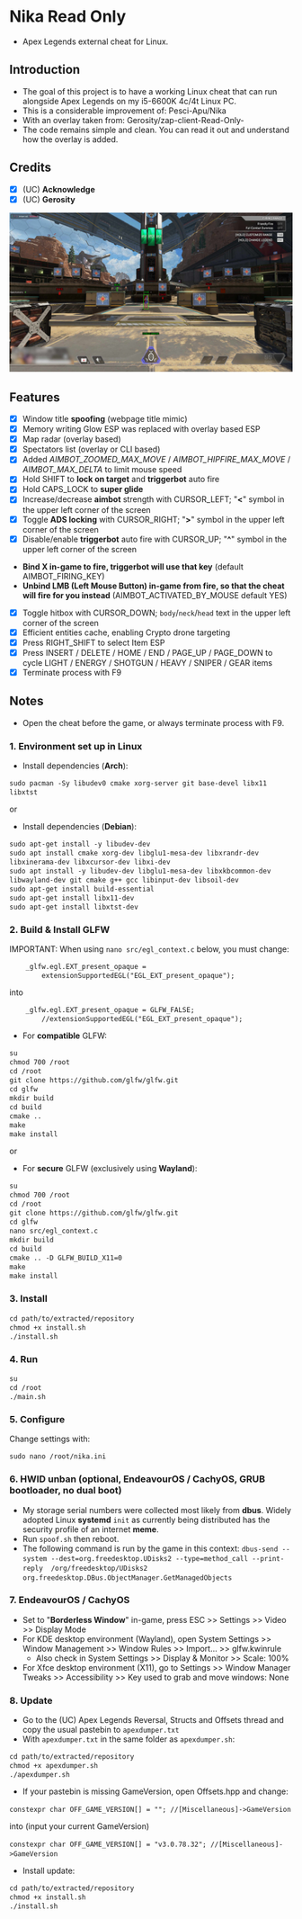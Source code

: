 # Nika Read Only

- Apex Legends external cheat for Linux.

## Introduction

- The goal of this project is to have a working Linux cheat that can run alongside Apex Legends on my i5-6600K 4c/4t Linux PC.
- This is a considerable improvement of: Pesci-Apu/Nika
- With an overlay taken from: Gerosity/zap-client-Read-Only-
- The code remains simple and clean. You can read it out and understand how the overlay is added.

## Credits

- [x] (UC) **Acknowledge**
- [x] (UC) **Gerosity**

![Screenshot.jpg](Screenshot.jpg)

## Features

* [x] Window title **spoofing** (webpage title mimic)
* [x] Memory writing Glow ESP was replaced with overlay based ESP
* [x] Map radar (overlay based)
* [x] Spectators list (overlay or CLI based)
* [x] Added _AIMBOT_ZOOMED_MAX_MOVE_ / _AIMBOT_HIPFIRE_MAX_MOVE_ / _AIMBOT_MAX_DELTA_ to limit mouse speed
* [x] Hold SHIFT to **lock on target** and **triggerbot** auto fire
* [x] Hold CAPS_LOCK to **super glide**
* [x] Increase/decrease **aimbot** strength with CURSOR_LEFT; "**<**" symbol in the upper left corner of the screen
* [x] Toggle **ADS locking** with CURSOR_RIGHT; "**>**" symbol in the upper left corner of the screen
* [x] Disable/enable **triggerbot** auto fire with CURSOR_UP; "**^**" symbol in the upper left corner of the screen
- **Bind X in-game to fire, triggerbot will use that key** (default AIMBOT_FIRING_KEY)
- **Unbind LMB (Left Mouse Button) in-game from fire, so that the cheat will fire for you instead** (AIMBOT_ACTIVATED_BY_MOUSE default YES)
* [x] Toggle hitbox with CURSOR_DOWN; `body`/`neck`/`head` text in the upper left corner of the screen
* [x] Efficient entities cache, enabling Crypto drone targeting
* [x] Press RIGHT_SHIFT to select Item ESP
* [x] Press INSERT / DELETE / HOME / END / PAGE_UP / PAGE_DOWN to cycle LIGHT / ENERGY / SHOTGUN / HEAVY / SNIPER / GEAR items
* [x] Terminate process with F9

## Notes

- Open the cheat before the game, or always terminate process with F9.

### 1. Environment set up in Linux

- Install dependencies (<b>Arch</b>):

``` shell
sudo pacman -Sy libudev0 cmake xorg-server git base-devel libx11 libxtst
```

or

- Install dependencies (<b>Debian</b>):

``` shell
sudo apt-get install -y libudev-dev
sudo apt install cmake xorg-dev libglu1-mesa-dev libxrandr-dev libxinerama-dev libxcursor-dev libxi-dev
sudo apt install -y libudev-dev libglu1-mesa-dev libxkbcommon-dev libwayland-dev git cmake g++ gcc libinput-dev libsoil-dev
sudo apt-get install build-essential
sudo apt-get install libx11-dev
sudo apt-get install libxtst-dev
```

### 2. Build & Install GLFW

IMPORTANT: When using `nano src/egl_context.c` below, you must change:

``` shell
    _glfw.egl.EXT_present_opaque =
        extensionSupportedEGL("EGL_EXT_present_opaque");
```

into

``` shell
    _glfw.egl.EXT_present_opaque = GLFW_FALSE;
        //extensionSupportedEGL("EGL_EXT_present_opaque");
```

- For **compatible** GLFW:

``` shell
su
chmod 700 /root
cd /root
git clone https://github.com/glfw/glfw.git
cd glfw
mkdir build
cd build
cmake ..
make
make install
```

or

- For **secure** GLFW (exclusively using **Wayland**):

``` shell
su
chmod 700 /root
cd /root
git clone https://github.com/glfw/glfw.git
cd glfw
nano src/egl_context.c
mkdir build
cd build
cmake .. -D GLFW_BUILD_X11=0
make
make install
```

### 3. Install

``` shell
cd path/to/extracted/repository
chmod +x install.sh
./install.sh
```

### 4. Run

``` shell
su
cd /root
./main.sh
```

### 5. Configure

Change settings with:

``` shell
sudo nano /root/nika.ini
```

### 6. HWID unban (optional, EndeavourOS / CachyOS, GRUB bootloader, no dual boot)

- My storage serial numbers were collected most likely from **dbus**. Widely adopted Linux **systemd** `init` as currently being distributed has the security profile of an internet **meme**.
- Run `spoof.sh` then reboot.
- The following command is run by the game in this context: `dbus-send --system --dest=org.freedesktop.UDisks2 --type=method_call --print-reply  /org/freedesktop/UDisks2 org.freedesktop.DBus.ObjectManager.GetManagedObjects`

### 7. EndeavourOS / CachyOS

- Set to "**Borderless Window**" in-game, press ESC >> Settings >> Video >> Display Mode
- For KDE desktop environment (Wayland), open System Settings >> Window Management >> Window Rules >> Import... >> glfw.kwinrule
    - Also check in System Settings >> Display & Monitor >> Scale: 100%
- For Xfce desktop environment (X11), go to Settings >> Window Manager Tweaks >> Accessibility >> Key used to grab and move windows: None

### 8. Update

- Go to the (UC) Apex Legends Reversal, Structs and Offsets thread and copy the usual pastebin to `apexdumper.txt`
- With `apexdumper.txt` in the same folder as `apexdumper.sh`:

``` shell
cd path/to/extracted/repository
chmod +x apexdumper.sh
./apexdumper.sh
```

- If your pastebin is missing GameVersion, open Offsets.hpp and change:

`constexpr char OFF_GAME_VERSION[] = ""; //[Miscellaneous]->GameVersion`

into (input your current GameVersion)

`constexpr char OFF_GAME_VERSION[] = "v3.0.78.32"; //[Miscellaneous]->GameVersion`

- Install update:

```
cd path/to/extracted/repository
chmod +x install.sh
./install.sh
```
